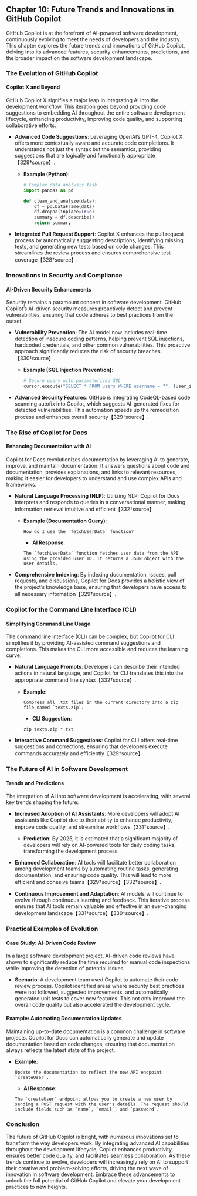 ## Chapter 10: Future Trends and Innovations in GitHub Copilot

GitHub Copilot is at the forefront of AI-powered software development, continuously evolving to meet the needs of developers and the industry. This chapter explores the future trends and innovations of GitHub Copilot, delving into its advanced features, security enhancements, predictions, and the broader impact on the software development landscape.

### The Evolution of GitHub Copilot

#### Copilot X and Beyond

GitHub Copilot X signifies a major leap in integrating AI into the development workflow. This iteration goes beyond providing code suggestions to embedding AI throughout the entire software development lifecycle, enhancing productivity, improving code quality, and supporting collaborative efforts.

- **Advanced Code Suggestions**: Leveraging OpenAI’s GPT-4, Copilot X offers more contextually aware and accurate code completions. It understands not just the syntax but the semantics, providing suggestions that are logically and functionally appropriate【329†source】.
  
  - **Example (Python)**:
    ```python
    # Complex data analysis task
    import pandas as pd

    def clean_and_analyze(data):
        df = pd.DataFrame(data)
        df.dropna(inplace=True)
        summary = df.describe()
        return summary
    ```

- **Integrated Pull Request Support**: Copilot X enhances the pull request process by automatically suggesting descriptions, identifying missing tests, and generating new tests based on code changes. This streamlines the review process and ensures comprehensive test coverage【328†source】.

### Innovations in Security and Compliance

#### AI-Driven Security Enhancements

Security remains a paramount concern in software development. GitHub Copilot’s AI-driven security measures proactively detect and prevent vulnerabilities, ensuring that code adheres to best practices from the outset.

- **Vulnerability Prevention**: The AI model now includes real-time detection of insecure coding patterns, helping prevent SQL injections, hardcoded credentials, and other common vulnerabilities. This proactive approach significantly reduces the risk of security breaches【330†source】.
  
  - **Example (SQL Injection Prevention)**:
    ```python
    # Secure query with parameterized SQL
    cursor.execute("SELECT * FROM users WHERE username = ?", (user_input,))
    ```

- **Advanced Security Features**: GitHub is integrating CodeQL-based code scanning autofix into Copilot, which suggests AI-generated fixes for detected vulnerabilities. This automation speeds up the remediation process and enhances overall security【329†source】.

### The Rise of Copilot for Docs

#### Enhancing Documentation with AI

Copilot for Docs revolutionizes documentation by leveraging AI to generate, improve, and maintain documentation. It answers questions about code and documentation, provides explanations, and links to relevant resources, making it easier for developers to understand and use complex APIs and frameworks.

- **Natural Language Processing (NLP)**: Utilizing NLP, Copilot for Docs interprets and responds to queries in a conversational manner, making information retrieval intuitive and efficient【332†source】.
  
  - **Example (Documentation Query)**:
    ```plaintext
    How do I use the `fetchUserData` function?
    ```
    - **AI Response**:
    ```plaintext
    The `fetchUserData` function fetches user data from the API using the provided user ID. It returns a JSON object with the user details.
    ```

- **Comprehensive Indexing**: By indexing documentation, issues, pull requests, and discussions, Copilot for Docs provides a holistic view of the project’s knowledge base, ensuring that developers have access to all necessary information【329†source】.

### Copilot for the Command Line Interface (CLI)

#### Simplifying Command Line Usage

The command line interface (CLI) can be complex, but Copilot for CLI simplifies it by providing AI-assisted command suggestions and completions. This makes the CLI more accessible and reduces the learning curve.

- **Natural Language Prompts**: Developers can describe their intended actions in natural language, and Copilot for CLI translates this into the appropriate command line syntax【332†source】.
  
  - **Example**:
    ```plaintext
    Compress all .txt files in the current directory into a zip file named `texts.zip`.
    ```
    - **CLI Suggestion**:
    ```shell
    zip texts.zip *.txt
    ```

- **Interactive Command Suggestions**: Copilot for CLI offers real-time suggestions and corrections, ensuring that developers execute commands accurately and efficiently【329†source】.

### The Future of AI in Software Development

#### Trends and Predictions

The integration of AI into software development is accelerating, with several key trends shaping the future:

- **Increased Adoption of AI Assistants**: More developers will adopt AI assistants like Copilot due to their ability to enhance productivity, improve code quality, and streamline workflows【331†source】.
  
  - **Prediction**: By 2025, it is estimated that a significant majority of developers will rely on AI-powered tools for daily coding tasks, transforming the development process.

- **Enhanced Collaboration**: AI tools will facilitate better collaboration among development teams by automating routine tasks, generating documentation, and ensuring code quality. This will lead to more efficient and cohesive teams【329†source】【332†source】.

- **Continuous Improvement and Adaptation**: AI models will continue to evolve through continuous learning and feedback. This iterative process ensures that AI tools remain valuable and effective in an ever-changing development landscape【331†source】【330†source】.

### Practical Examples of Evolution

#### Case Study: AI-Driven Code Review

In a large software development project, AI-driven code reviews have shown to significantly reduce the time required for manual code inspections while improving the detection of potential issues.

- **Scenario**: A development team used Copilot to automate their code review process. Copilot identified areas where security best practices were not followed, suggested improvements, and automatically generated unit tests to cover new features. This not only improved the overall code quality but also accelerated the development cycle.

#### Example: Automating Documentation Updates

Maintaining up-to-date documentation is a common challenge in software projects. Copilot for Docs can automatically generate and update documentation based on code changes, ensuring that documentation always reflects the latest state of the project.

- **Example**:
  ```plaintext
  Update the documentation to reflect the new API endpoint `createUser`.
  ```
  - **AI Response**:
  ```plaintext
  The `createUser` endpoint allows you to create a new user by sending a POST request with the user's details. The request should include fields such as `name`, `email`, and `password`.
  ```

### Conclusion

The future of GitHub Copilot is bright, with numerous innovations set to transform the way developers work. By integrating advanced AI capabilities throughout the development lifecycle, Copilot enhances productivity, ensures better code quality, and facilitates seamless collaboration. As these trends continue to evolve, developers will increasingly rely on AI to support their creative and problem-solving efforts, driving the next wave of innovation in software development. Embrace these advancements to unlock the full potential of GitHub Copilot and elevate your development practices to new heights.
